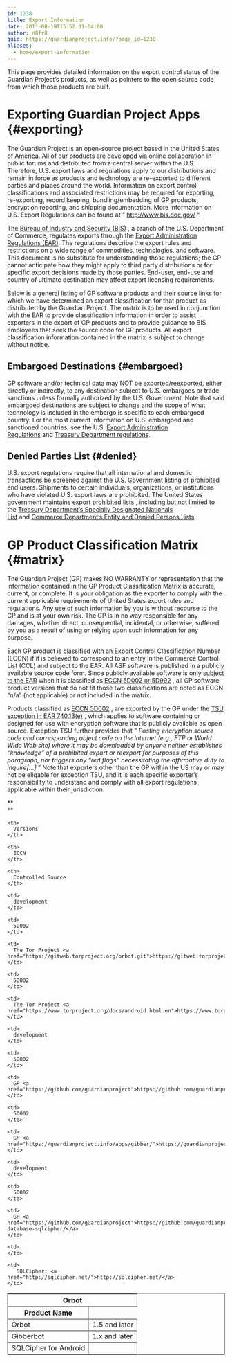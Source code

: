 ```yaml
---
id: 1238
title: Export Information
date: 2011-08-19T15:52:01-04:00
author: n8fr8
guid: https://guardianproject.info/?page_id=1238
aliases:
  - home/export-information
---
```

This page provides detailed information on the export control status of the Guardian Project&#8217;s products, as well as pointers to the open source code from which those products are built.

# Exporting Guardian Project Apps {#exporting}

The Guardian Project is an open-source project based in the United States of America. All of our products are developed via online collaboration in public forums and distributed from a central server within the U.S. Therefore, U.S. export laws and regulations apply to our distributions and remain in force as products and technology are re-exported to different parties and places around the world. Information on export control classifications and associated restrictions may be required for exporting, re-exporting, record keeping, bundling/embedding of GP products, encryption reporting, and shipping documentation. More information on U.S. Export Regulations can be found at &#8221; <http://www.bis.doc.gov/> &#8220;.

The [Bureau of Industry and Security (BIS)](http://bxa.doc.gov/) , a branch of the U.S. Department of Commerce, regulates exports through the [Export Administration Regulations (EAR)](http://www.access.gpo.gov/bis/ear/ear_data.html). The regulations describe the export rules and restrictions on a wide range of commodities, technologies, and software. This document is no substitute for understanding those regulations; the GP cannot anticipate how they might apply to third party distributions or for specific export decisions made by those parties. End-user, end-use and country of ultimate destination may affect export licensing requirements.

Below is a general listing of GP software products and their source links for which we have determined an export classification for that product as distributed by the Guardian Project. The matrix is to be used in conjunction with the EAR to provide classification information in order to assist exporters in the export of GP products and to provide guidance to BIS employees that seek the source code for GP products. All export classification information contained in the matrix is subject to change without notice.

## Embargoed Destinations {#embargoed}

GP software and/or technical data may NOT be exported/reexported, either directly or indirectly, to any destination subject to U.S. embargoes or trade sanctions unless formally authorized by the U.S. Government. Note that said embargoed destinations are subject to change and the scope of what technology is included in the embargo is specific to each embargoed country. For the most current information on U.S. embargoed and sanctioned countries, see the U.S. [Export Administration Regulations](http://www.access.gpo.gov/bis/index.html) and [Treasury Department regulations](http://www.treas.gov/offices/enforcement/ofac/).

## Denied Parties List {#denied}

U.S. export regulations require that all international and domestic transactions be screened against the U.S. Government listing of prohibited end users. Shipments to certain individuals, organizations, or institutions who have violated U.S. export laws are prohibited. The United States government maintains [export prohibited lists](http://www.bis.doc.gov/ComplianceAndEnforcement/ListsToCheck.htm) , including but not limited to the [Treasury Department&#8217;s Specially Designated Nationals List](http://www.treas.gov/offices/eotffc/ofac/sdn/index.html) and [Commerce Department&#8217;s Entity and Denied Persons Lists](http://bxa.doc.gov/dpl/Default.shtm).

# GP Product Classification Matrix {#matrix}

The Guardian Project (GP) makes NO WARRANTY or representation that the information contained in the GP Product Classification Matrix is accurate, current, or complete. It is your obligation as the exporter to comply with the current applicable requirements of United States export rules and regulations. Any use of such information by you is without recourse to the GP and is at your own risk. The GP is in no way responsible for any damages, whether direct, consequential, incidental, or otherwise, suffered by you as a result of using or relying upon such information for any purpose.

Each GP product is [classified](http://www.bis.doc.gov/licensing/exportingbasics.htm) with an Export Control Classification Number (ECCN) if it is believed to correspond to an entry in the Commerce Control List (CCL) and subject to the EAR. All ASF software is published in a publicly available source code form. Since publicly available software is only [subject to the EAR](http://www.access.gpo.gov/bis/ear/txt/734.txt) when it is classified as [ECCN 5D002 or 5D992](http://www.access.gpo.gov/bis/ear/txt/ccl5-pt2.txt) , all GP software product versions that do not fit those two classifications are noted as ECCN &#8220;n/a&#8221; (not applicable) or not included in the matrix.

Products classified as [ECCN 5D002](http://www.access.gpo.gov/bis/ear/txt/ccl5-pt2.txt) , are exported by the GP under the [TSU exception in EAR 740.13(e)](http://www.access.gpo.gov/bis/ear/txt/740.txt) , which applies to software containing or designed for use with encryption software that is publicly available as open source. Exception TSU further provides that &#8221; _Posting encryption source code and corresponding object code on the Internet (e.g., FTP or World Wide Web site) where it may be downloaded by anyone neither establishes &#8220;knowledge&#8221; of a prohibited export or reexport for purposes of this paragraph, nor triggers any &#8220;red flags&#8221; necessitating the affirmative duty to inquire[&#8230;]_ &#8221; Note that exporters other than the GP within the US may or may not be eligable for exception TSU, and it is each specific exporter&#8217;s responsibility to understand and comply with all export regulations applicable within their jurisdiction.

**  
** 

<table width="100%" border="1">
  <tr>
    <th colspan="4">
      Orbot
    </th>
  </tr>
  
  <tr>
    <th>
      Product Name
    </th>
    
    <th>
      Versions
    </th>
    
    <th>
      ECCN
    </th>
    
    <th>
      Controlled Source
    </th>
  </tr>
  
  <tr>
    <td rowspan="2">
      Orbot
    </td>
    
    <td>
      development
    </td>
    
    <td>
      5D002
    </td>
    
    <td>
      The Tor Project <a href="https://gitweb.torproject.org/orbot.git">https://gitweb.torproject.org/orbot.git</a>
    </td>
  </tr>
  
  <tr>
    <td>
      1.5 and later
    </td>
    
    <td>
      5D002
    </td>
    
    <td>
      The Tor Project <a href="https://www.torproject.org/docs/android.html.en">https://www.torproject.org/docs/android.html.en</a>
    </td>
  </tr>
  
  <tr>
    <td rowspan="2">
      Gibberbot
    </td>
    
    <td>
      development
    </td>
    
    <td>
      5D002
    </td>
    
    <td>
      GP <a href="https://github.com/guardianproject">https://github.com/guardianproject</a>
    </td>
  </tr>
  
  <tr>
    <td>
      1.x and later
    </td>
    
    <td>
      5D002
    </td>
    
    <td>
      GP <a href="https://guardianproject.info/apps/gibber/">https://guardianproject.info/apps/gibber/</a>
    </td>
  </tr>
  
  <tr>
    <td rowspan="2">
      SQLCipher for Android
    </td>
    
    <td>
      development
    </td>
    
    <td>
      5D002
    </td>
    
    <td>
      GP <a href="https://github.com/guardianproject">https://github.com/guardianproject/android-database-sqlcipher/</a>
    </td>
  </tr>
  
  <tr>
    <td>
    </td>
    
    <td>
    </td>
    
    <td>
       SQLCipher: <a href="http://sqlcipher.net/">http://sqlcipher.net/</a>
    </td>
  </tr>
</table>

&nbsp;